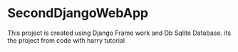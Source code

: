 # SecondDjangoWebApp
This project is created using Django Frame work and Db Sqlite Database. its the project from code with harry tutorial
